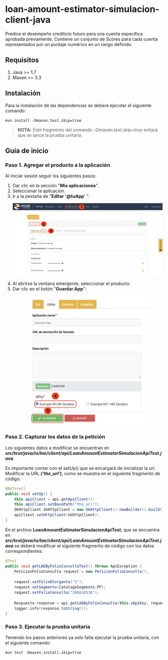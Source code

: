 # loan-amount-estimator-simulacion-client-java

Predice el desempeño crediticio futuro para una cuenta específica aprobada previamente. Contiene un conjunto de Scores para cada cuenta representados por un puntaje numérico en un rango definido.

## Requisitos

1. Java >= 1.7
2. Maven >= 3.3

## Instalación

Para la instalación de las dependencias se deberá ejecutar el siguiente comando:

```shell
mvn install -Dmaven.test.skip=true
```

> **NOTA:** Este fragmento del comando *-Dmaven.test.skip=true* evitará que se lance la prueba unitaria.


## Guía de inicio

### Paso 1. Agregar el producto a la aplicación

Al iniciar sesión seguir los siguientes pasos:

 1. Dar clic en la sección "**Mis aplicaciones**".
 2. Seleccionar la aplicación.
 3. Ir a la pestaña de "**Editar '@tuApp**' ".
    <p align="center">
      <img src="https://github.com/APIHub-CdC/imagenes-cdc/blob/master/edit_applications.jpg" width="900">
    </p>
 4. Al abrirse la ventana emergente, seleccionar el producto.
 5. Dar clic en el botón "**Guardar App**":
    <p align="center">
      <img src="https://github.com/APIHub-CdC/imagenes-cdc/blob/master/selected_product.jpg" width="400">
    </p>

### Paso 2. Capturar los datos de la petición

Los siguientes datos a modificar se encuentran en ***src/test/java/io/lae/client/api/LoanAmountEstimatorSimulacionApiTest.java***

Es importante contar con el setUp() que se encargará de inicializar la url. Modificar la URL ***('the_url')***, como se muestra en el siguiente fragmento de código:

```java
@Before()
public void setUp() {
	this.apiClient = api.getApiClient();
	this.apiClient.setBasePath("the_url");
	OkHttpClient okHttpClient = new OkHttpClient().newBuilder().build();
	apiClient.setHttpClient(okHttpClient);
}
```

En el archivo **LoanAmountEstimatorSimulacionApiTest**, que se encuentra en ***src/test/java/io/lae/client/api/LoanAmountEstimatorSimulacionApiTest.java*** se deberá modificar el siguiente fragmento de código con los datos correspondientes:

```java
@Test
public void getLAEByFolioConsultaTest() throws ApiException {
	PeticionFolioConsulta request = new PeticionFolioConsulta();
	
	request.setFolioOtorgante("1");
	request.setSegmento(CatalogoSegmento.PP);
	request.setFolioConsulta("386636538");
	
	Respuesta response = api.getLAEByFolioConsulta(this.xApiKey, request);
	logger.info(response.toString());
}
```

### Paso 3. Ejecutar la prueba unitaria

Teniendo los pasos anteriores ya solo falta ejecutar la prueba unitaria, con el siguiente comando:

```shell
mvn test -Dmaven.install.skip=true
```
